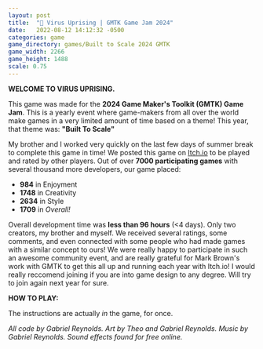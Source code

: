 ```yaml
---
layout: post
title:  "🦠 Virus Uprising | GMTK Game Jam 2024"
date:   2022-08-12 14:12:32 -0500
categories: game
game_directory: games/Built to Scale 2024 GMTK
game_width: 2266
game_height: 1488
scale: 0.75
---
```


**WELCOME TO VIRUS UPRISING.**

This game was made for the **2024 Game Maker's Toolkit (GMTK) Game Jam**. This is a yearly event where game-makers from all over the world make games in a very limited amount of time based on a theme! This year, that theme was: **"Built To Scale"**

My brother and I worked very quickly on the last few days of summer break to complete this game in time! We posted this game on [Itch.io](https://kensei-games.itch.io/virus-uprising) to be played and rated by other players. Out of over **7000 participating games** with several thousand more developers, our game placed:
- **984** in Enjoyment
- **1748** in Creativity
- **2634** in Style
- **1709** in *Overall!*

Overall development time was **less than 96 hours** (<4 days). Only two creators, my brother and myself. We received several ratings, some comments, and even connected with some people who had made games with a similar concept to ours! We were really happy to participate in such an awesome community event, and are really grateful for Mark Brown's work with GMTK to get this all up and running each year with Itch.io! I would really reccomend joining if you are into game design to any degree. Will try to join again next year for sure.


**HOW TO PLAY:**

The instructions are actually *in* the game, for once.

*All code by Gabriel Reynolds. Art by Theo and Gabriel Reynolds. Music by Gabriel Reynolds. Sound effects found for free online.*